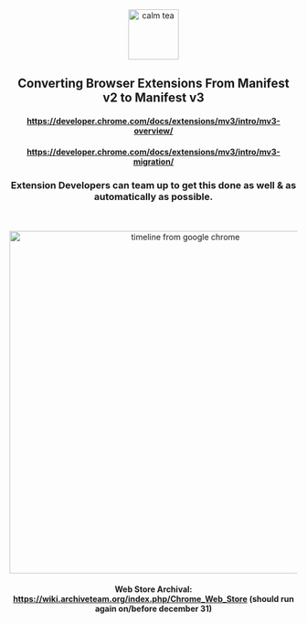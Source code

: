 
<div align="center"> <img alt="calm tea" height="88px" src="https://user-images.githubusercontent.com/25022245/134731283-fa5aac7c-ecb4-4c1e-8a87-65ad52f3776e.png">                             
  <h2>  Converting Browser Extensions From Manifest v2 to Manifest v3</h2>

#### https://developer.chrome.com/docs/extensions/mv3/intro/mv3-overview/
#### https://developer.chrome.com/docs/extensions/mv3/intro/mv3-migration/

### Extension Developers can team up to get this done as well & as automatically as possible. 
 
<br><br><img alt="timeline from google chrome" width="600px" src="https://user-images.githubusercontent.com/25022245/134730996-f61d85fe-9513-427e-ac5d-af1c246c03f4.png" >

#### Web Store Archival: https://wiki.archiveteam.org/index.php/Chrome_Web_Store (should run again on/before december 31)
 </div>
